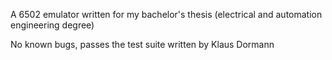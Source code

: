A 6502 emulator written for my bachelor's thesis (electrical and automation engineering degree)

No known bugs, passes the test suite written by Klaus Dormann
